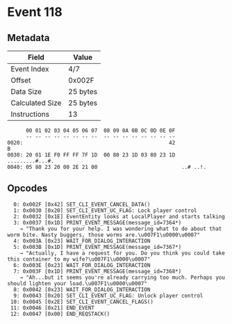 # Event 118

## Metadata

| Field           | Value    |
|-----------------|----------|
| Event Index     | 4/7      |
| Offset          | 0x002F   |
| Data Size       | 25 bytes |
| Calculated Size | 25 bytes |
| Instructions    | 13       |

```
      00 01 02 03 04 05 06 07  08 09 0A 0B 0C 0D 0E 0F
      -- -- -- -- -- -- -- --  -- -- -- -- -- -- -- --
0020:                                               42                 B
0030: 20 01 1E F0 FF FF 7F 1D  00 80 23 1D 03 80 23 1D   .........#...#.
0040: 05 80 23 20 00 2E 21 00                           ..# ..!.        
```

## Opcodes

```
  0: 0x002F [0x42] SET_CLI_EVENT_CANCEL_DATA()
  1: 0x0030 [0x20] SET_CLI_EVENT_UC_FLAG: Lock player control
  2: 0x0032 [0x1E] EventEntity looks at LocalPlayer and starts talking
  3: 0x0037 [0x1D] PRINT_EVENT_MESSAGE(message_id=7364*)
    → "Thank you for your help. I was wondering what to do about that worm bite. Nasty buggers, those worms are.\u007F1\u0000\u0007"
  4: 0x003A [0x23] WAIT_FOR_DIALOG_INTERACTION
  5: 0x003B [0x1D] PRINT_EVENT_MESSAGE(message_id=7367*)
    → "Actually, I have a request for you. Do you think you could take this container to my wife?\u007F1\u0000\u0007"
  6: 0x003E [0x23] WAIT_FOR_DIALOG_INTERACTION
  7: 0x003F [0x1D] PRINT_EVENT_MESSAGE(message_id=7368*)
    → "Ah...but it seems you're already carrying too much. Perhaps you should lighten your load.\u007F1\u0000\u0007"
  8: 0x0042 [0x23] WAIT_FOR_DIALOG_INTERACTION
  9: 0x0043 [0x20] SET_CLI_EVENT_UC_FLAG: Unlock player control
 10: 0x0045 [0x2E] SET_CLI_EVENT_CANCEL_FLAGS()
 11: 0x0046 [0x21] END_EVENT
 12: 0x0047 [0x00] END_REQSTACK()
```
